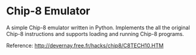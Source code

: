# Chip-8 Emulator

A simple Chip-8 emulator written in Python. Implements the all the original Chip-8 instructions and supports loading and running Chip-8 programs.

Reference: http://devernay.free.fr/hacks/chip8/C8TECH10.HTM

